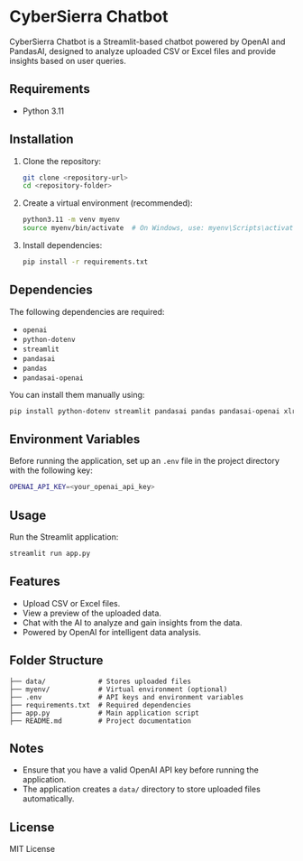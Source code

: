 # CyberSierra Chatbot

CyberSierra Chatbot is a Streamlit-based chatbot powered by OpenAI and PandasAI, designed to analyze uploaded CSV or Excel files and provide insights based on user queries.

## Requirements

- Python 3.11

## Installation

1. Clone the repository:
   ```sh
   git clone <repository-url>
   cd <repository-folder>
   ```
2. Create a virtual environment (recommended):
   ```sh
   python3.11 -m venv myenv
   source myenv/bin/activate  # On Windows, use: myenv\Scripts\activate
   ```
3. Install dependencies:
   ```sh
   pip install -r requirements.txt
   ```

## Dependencies

The following dependencies are required:
- `openai`
- `python-dotenv`
- `streamlit`
- `pandasai`
- `pandas`
- `pandasai-openai`

You can install them manually using:
```sh
pip install python-dotenv streamlit pandasai pandas pandasai-openai xlrd
```

## Environment Variables

Before running the application, set up an `.env` file in the project directory with the following key:

```sh
OPENAI_API_KEY=<your_openai_api_key>
```

## Usage

Run the Streamlit application:
```sh
streamlit run app.py
```

## Features

- Upload CSV or Excel files.
- View a preview of the uploaded data.
- Chat with the AI to analyze and gain insights from the data.
- Powered by OpenAI for intelligent data analysis.

## Folder Structure

```
├── data/             # Stores uploaded files
├── myenv/            # Virtual environment (optional)
├── .env              # API keys and environment variables
├── requirements.txt  # Required dependencies
├── app.py            # Main application script
├── README.md         # Project documentation
```

## Notes

- Ensure that you have a valid OpenAI API key before running the application.
- The application creates a `data/` directory to store uploaded files automatically.

## License

MIT License

